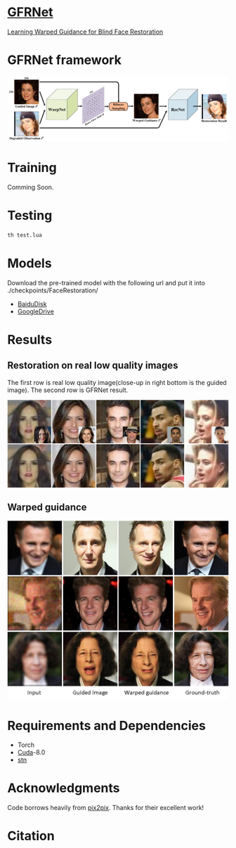 # [GFRNet](https://github.com/csxmli2016/GFRNet/#)
 [Learning Warped Guidance for Blind Face Restoration](https://github.com/csxmli2016/GFRNet/#)

# GFRNet framework
<img src="./imgs/architecture/pipeline.jpg">

# Training

Comming Soon.

# Testing

```bash
th test.lua
```
# Models
Download the pre-trained model with the following url and put it into ./checkpoints/FaceRestoration/
- [BaiduDisk](https://pan.baidu.com/s/1q96l3qmTf5Luh-nlqot6Xw)
- [GoogleDrive](#)

# Results
## Restoration on real low quality images
The first row is real low quality image(close-up in right bottom is the guided image). The second row is GFRNet result.

<img src="./imgs/realresults/1.jpg">

## Warped guidance

<img src="./imgs/warpface/warp.jpg">

# Requirements and Dependencies

- Torch
- [Cuda](https://developer.nvidia.com/cuda-toolkit-archive)-8.0
- [stn](https://github.com/qassemoquab/stnbhwd)

# Acknowledgments

Code borrows heavily from [pix2pix](https://github.com/phillipi/pix2pix). Thanks for their excellent work!

# Citation

```

```
